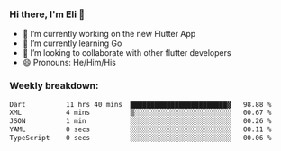 ### Hi there, I'm Eli 👋
- 🔭 I’m currently working on the new Flutter App
- 🌱 I’m currently learning Go
- 🦄 I’m looking to collaborate with other flutter developers
- 😄 Pronouns: He/Him/His

### Weekly breakdown:
<!--START_SECTION:waka-->

```txt
Dart          11 hrs 40 mins  ████████████████████████▓   98.88 %
XML           4 mins          ▒░░░░░░░░░░░░░░░░░░░░░░░░   00.67 %
JSON          1 min           ░░░░░░░░░░░░░░░░░░░░░░░░░   00.26 %
YAML          0 secs          ░░░░░░░░░░░░░░░░░░░░░░░░░   00.11 %
TypeScript    0 secs          ░░░░░░░░░░░░░░░░░░░░░░░░░   00.06 %
```

<!--END_SECTION:waka-->

